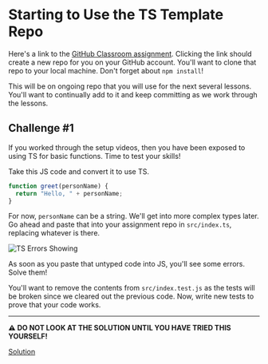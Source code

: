 # Starting to Use the TS Template Repo

Here's a link to the [GitHub Classroom assignment](https://classroom.github.com/a/k1mSs7ED). Clicking the link should create a new repo for you on your GitHub account. You'll want to clone that repo to your local machine. Don't forget about `npm install`!

This will be on ongoing repo that you will use for the next several lessons. You'll want to continually add to it and keep committing as we work through the lessons.

## Challenge #1

If you worked through the setup videos, then you have been exposed to using TS for basic functions. Time to test your skills!

Take this JS code and convert it to use TS.

```js
function greet(personName) {
  return "Hello, " + personName;
}
```

For now, `personName` can be a string. We'll get into more complex types later. Go ahead and paste that into your assignment repo in `src/index.ts`, replacing whatever is there.

![TS Errors Showing](./images/1-errors.png)

As soon as you paste that untyped code into JS, you'll see some errors. Solve them!

You'll want to remove the contents from `src/index.test.js` as the tests will be broken since we cleared out the previous code. Now, write new tests to prove that your code works.

---

**⚠️ DO NOT LOOK AT THE SOLUTION UNTIL YOU HAVE TRIED THIS YOURSELF!**

[Solution](./ts-1-solution.md)
